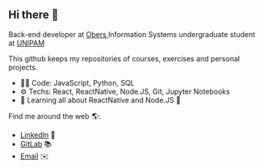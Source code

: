 <h2>Hi there 👋</h2>
Back-end developer at <a href="http://obers.com.br/">Obers </a>
Information Systems undergraduate student at <a href="https://www.unipam.edu.br/">UNIPAM </a>



This github keeps my repositories of courses, exercises and personal projects.
- 👨‍💻 Code: JavaScript, Python, SQL 
- ⚙️ Techs: React, ReactNative, Node.JS, Git, Jupyter Notebooks
- 🌱 Learning all about ReactNative and Node.JS 👀

Find me around the web 🌎:
- <a href="https://www.linkedin.com/in/joaovfsousa/">LinkedIn</a> 💼
- <a href="https://gitlab.com/joaovfsousa">GitLab</a> 📚
- <a href="mailto:joaovfsousa@gmail.com?subject=[GitHub]" target="_blank">Email</a> ✉️
